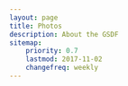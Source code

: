 ```yaml
---
layout: page
title: Photos
description: About the GSDF
sitemap:
    priority: 0.7
    lastmod: 2017-11-02
    changefreq: weekly
---
```


<div class="image fit">
	<div class="video-container">
        <a data-flickr-embed="true" data-header="true" data-footer="true" href="https://www.flickr.com/photos/138954404@N07" title="">
            <img src="https://live.staticflickr.com/65535/51483763647_3ea3deaae4_c.jpg" alt="">
        </a>
        <script async src="//embedr.flickr.com/assets/client-code.js" charset="utf-8"></script>
    </div>
</div>